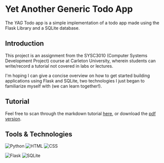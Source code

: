# Yet Another Generic Todo App
The *YAG* Todo app is a simple implementation of a todo app made using the Flask Library and a SQLite database.

## Introduction
This project is an assignment from the SYSC3010 (Computer Systems Development Project) course at Carleton University, wherein students can write/record a tutorial not covered in labs or lectures. 

I'm hoping I can give a concise overview on how to get started building applications using Flask and SQLite, two technologies I just began to familiarize myself with (we can learn together!).

## Tutorial
Feel free to scan through the markdown tutorial [here](), or download the [pdf version]().

## Tools & Technologies
<img alt="Python" src="https://img.shields.io/badge/-Python-ffbc03?&logo=Python&style=for-the-badge" /> <img alt="HTML" src="https://img.shields.io/badge/HTML-F05032?style=for-the-badge&logo=html5&logoColor=white"> <img alt="CSS" src="https://img.shields.io/badge/CSS-46a2f1?style=for-the-badge&logo=css3&logoColor=white">

<img alt="Flask" src="https://img.shields.io/badge/flask-%23000.svg?style=for-the-badge&logo=flask&logoColor=white"> <img alt="SQLite" src ="https://img.shields.io/badge/sqlite-%2307405e.svg?style=for-the-badge&logo=sqlite&logoColor=white"/>